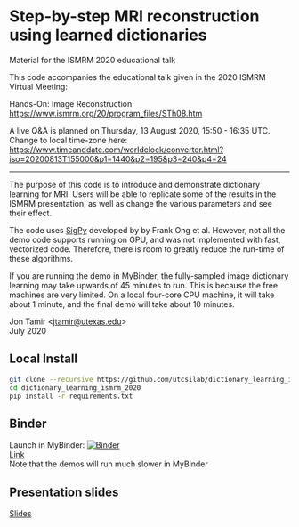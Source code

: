 # Step-by-step MRI reconstruction using learned dictionaries
Material for the ISMRM 2020 educational talk

This code accompanies the educational talk given in the 2020 ISMRM Virtual Meeting:

Hands-On: Image Reconstruction
https://www.ismrm.org/20/program_files/STh08.htm

A live Q&A is planned on Thursday, 13 August 2020, 15:50 - 16:35 UTC. Change to local time-zone here:
https://www.timeanddate.com/worldclock/converter.html?iso=20200813T155000&p1=1440&p2=195&p3=240&p4=24

---
The purpose of this code is to introduce and demonstrate dictionary learning for MRI. Users will be able to replicate some of the results in the ISMRM presentation, as well as change the various parameters and see their effect.

The code uses [SigPy](https://sigpy.readthedocs.io/en/latest/) developed by by Frank Ong et al. However, not all the demo code supports running on GPU, and was not implemented with  fast, vectorized code. Therefore, there is room to greatly reduce the run-time of these algorithms.

If you are running the demo in MyBinder, the fully-sampled image dictionary learning may take upwards of 45 minutes to run. This is because the free machines are very limited. On a local four-core CPU machine, it will take about 1 minute, and the final demo will take about 10 minutes.

Jon Tamir <<jtamir@utexas.edu>>  
July 2020

## Local Install
```bash
git clone --recursive https://github.com/utcsilab/dictionary_learning_ismrm_2020
cd dictionary_learning_ismrm_2020
pip install -r requirements.txt
```
## Binder
Launch in MyBinder: [![Binder](https://mybinder.org/badge_logo.svg)](https://mybinder.org/v2/gh/utcsilab/dictionary_learning_ismrm_2020/master?filepath=Dictionary%20Learning%20Demo.ipynb)  
[Link](https://mybinder.org/v2/gh/utcsilab/dictionary_learning_ismrm_2020/master?filepath=Dictionary%20Learning%20Demo.ipynb)  
Note that the demos will run much slower in MyBinder

## Presentation slides
[Slides](presentation.pdf)

